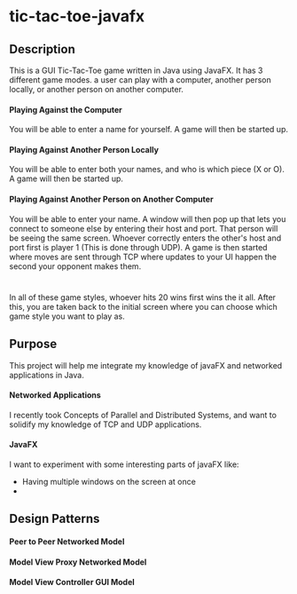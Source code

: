 # tic-tac-toe-javafx

## Description
This is a GUI Tic-Tac-Toe game written in Java using JavaFX. It has 3 different 
game modes. a user can play with a computer, another person locally, or another 
person on another computer.

#### Playing Against the Computer
You will be able to enter a name for yourself. A game will then be started up.

#### Playing Against Another Person Locally
You will be able to enter both your names, and who is which piece (X or O). A
 game will then be started up.
 
#### Playing Against Another Person on Another Computer
You will be able to enter your name. A window will then pop up that lets you 
connect to someone else by entering their host and port. That person will be 
seeing the same screen. Whoever correctly enters the other's host and port 
first is player 1 (This is done through UDP). A game is then started where 
moves are sent through TCP where updates to your UI happen the second your 
opponent makes them.
#
#
In all of these game styles, whoever hits 20 wins first wins the it all. 
After this, you are taken back to the initial screen where you can choose 
which game style you want to play as.



## Purpose
This project will help me integrate my knowledge of javaFX and networked 
applications in Java. 

#### Networked Applications
I recently took Concepts of Parallel and Distributed Systems, and want to 
solidify my knowledge of TCP and UDP applications. 

#### JavaFX
I want to experiment with some interesting parts of javaFX like:
- Having multiple windows on the screen at once
- 

## Design Patterns
#### Peer to Peer Networked Model
#### Model View Proxy Networked Model
#### Model View Controller GUI Model
